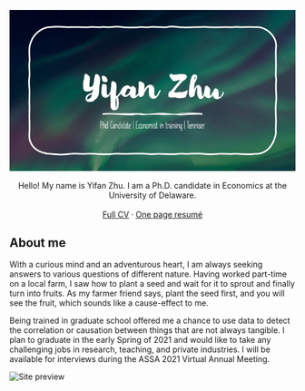 <!-- PROJECT LOGO -->

![Site preview](/public/Slide1.png)
 
 <p align="center">
    Hello! My name is Yifan Zhu. I am a Ph.D. candidate in Economics at the University of Delaware.  
    <br />
    <br />
    <a href="https://drive.google.com/file/d/1YAgZY9RN9nCrBHWMtFx_pDDANQnc5o1G/view?usp=sharing">Full CV</a>
    ·
    <a href="https://drive.google.com/file/d/1jAZnwMAtY-DB6N4CPxDWgv2ORfzzlQK7/view?usp=sharing">One page resumé</a>
</p>


## About me

With a curious mind and an adventurous heart,  I am always seeking answers to various questions of different nature. Having worked part-time on a local farm, I saw how to plant a seed and wait for it to sprout and finally turn into fruits. As my farmer friend says, plant the seed first, and you will see the fruit, which sounds like a cause-effect to me. 

Being trained in graduate school offered me a chance to use data to detect the correlation or causation between things that are not always tangible. I plan to graduate in the early Spring of 2021 and would like to take any challenging jobs in research, teaching, and private industries. I will be available for interviews during the ASSA 2021 Virtual Annual Meeting.


![Site preview](/public/Sketch%201.png)
